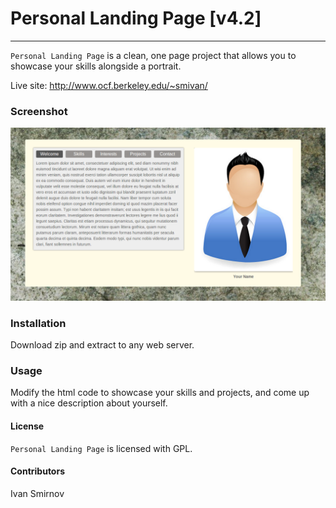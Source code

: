 # Personal Landing Page [v4.2]
***


`Personal Landing Page` is a clean, one page project that allows you to showcase your skills alongside a portrait.

Live site: http://www.ocf.berkeley.edu/~smivan/

### Screenshot

![screenshot](screenshot.png)


### Installation

Download zip and extract to any web server. 

### Usage

Modify the html code to showcase your skills and projects, and come up with a nice description about yourself.

#### License

`Personal Landing Page` is licensed with GPL.

#### Contributors

Ivan Smirnov